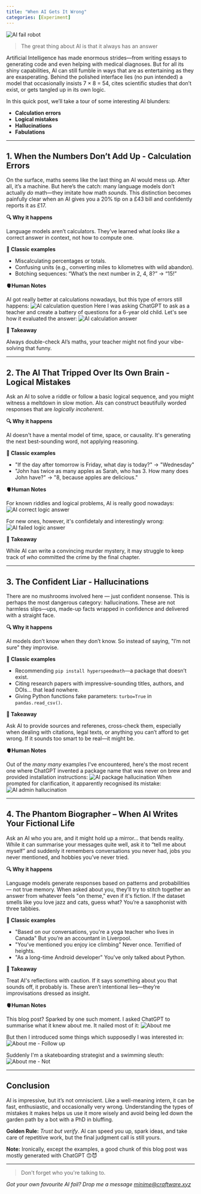 ```yaml
---
title: "When AI Gets It Wrong"
categories: [Experiment]
---
```


![AI fail robot](/assets/images/ai-fail/robot.png)

<blockquote>
  <p>The great thing about AI is that it always has an answer</p>
</blockquote>

Artificial Intelligence has made enormous strides—from writing essays to generating code and even helping with medical diagnoses. But for all its shiny capabilities, AI can still fumble in ways that are as entertaining as they are exasperating. Behind the polished interface lies (no pun intended) a model that occasionally insists 7 × 8 = 54, cites scientific studies that don’t exist, or gets tangled up in its own logic.

In this quick post, we’ll take a tour of some interesting AI blunders:

- **Calculation errors**  
- **Logical mistakes**  
- **Hallucinations**
- **Fabulations**

---

## 1. When the Numbers Don’t Add Up - Calculation Errors

On the surface, maths seems like the last thing an AI would mess up. After all, it’s a machine. But here’s the catch: many language models don’t actually *do* math—they imitate how math *sounds*. This distinction becomes painfully clear when an AI gives you a 20% tip on a £43 bill and confidently reports it as £17.

**🔍 Why it happens** 

Language models aren’t calculators. They’ve learned what *looks like* a correct answer in context, not how to compute one.

**📎 Classic examples**
- Miscalculating percentages or totals.
- Confusing units (e.g., converting miles to kilometres with wild abandon).
- Botching sequences: “What’s the next number in 2, 4, 8?” → “15!”

**🫀Human Notes**

AI got really better at calculations nowadays, but this type of errors still happens:
![AI calculation question](/assets/images/ai-fail/calculation-question.png)
Here I was asking ChatGPT to ask as a teacher and create a battery of questions for a 6-year old child. Let's see how it evaluated the answer:
![AI calculation answer](/assets/images/ai-fail/calculation-answer.png)

**🧠 Takeaway**

Always double-check AI’s maths, your teacher might not find your vibe-solving that funny.

---

## 2. The AI That Tripped Over Its Own Brain - Logical Mistakes

Ask an AI to solve a riddle or follow a basic logical sequence, and you might witness a meltdown in slow motion. AIs can construct beautifully worded responses that are *logically incoherent*.

**🔍 Why it happens** 

AI doesn't have a mental model of time, space, or causality. It's generating the next best-sounding word, not applying reasoning.

**📎 Classic examples**

- "If the day after tomorrow is Friday, what day is today?" → "Wednesday"
- "John has twice as many apples as Sarah, who has 3. How many does John have?" → "8, because apples are delicious."

**🫀Human Notes**

For known riddles and logical problems, AI is really good nowadays:
![AI correct logic answer](/assets/images/ai-fail/logic-correct.png)

For new ones, however, it's confidetaly and interestingly wrong:
![AI failed logic answer](/assets/images/ai-fail/logic-correct.png)

**🧠 Takeaway**  

While AI can write a convincing murder mystery, it may struggle to keep track of *who* committed the crime by the final chapter.

---

## 3. The Confident Liar - Hallucinations

There are no mushrooms involved here — just confident nonsense. This is perhaps the most dangerous category: hallucinations. These are not harmless slips—ups, made-up facts wrapped in confidence and delivered with a straight face.

**🔍 Why it happens**  

AI models don’t know when they don’t know. So instead of saying, "I’m not sure" they improvise.

**📎 Classic examples**

- Recommending `pip install hyperspeedmath`—a package that doesn’t exist.
- Citing research papers with impressive-sounding titles, authors, and DOIs... that lead nowhere.
- Giving Python functions fake parameters: `turbo=True` in `pandas.read_csv()`.

**🧠 Takeaway**  

Ask AI to provide sources and referenes, cross-check them, especially when dealing with citations, legal texts, or anything you can’t afford to get wrong. If it sounds too smart to be real—it might be.

**🫀Human Notes**

Out of the _many many_ examples I've encountered, here's the most recent one where ChatGPT invented a package name that was never on brew and provided installation instructions:
![AI package hallucination](/assets/images/ai-fail/hallucinations-answer.png)
When prompted for clarification, it apparently recognised its mistake:
![AI admin hallucination](/assets/images/ai-fail/hallucinations-recheck.png)

---
## 4. The Phantom Biographer – When AI Writes Your Fictional Life

Ask an AI who you are, and it might hold up a mirror… that bends reality. While it can summarise your messages quite well, ask it to “tell me about myself” and suddenly it remembers conversations you never had, jobs you never mentioned, and hobbies you’ve never tried.

**🔍 Why it happens**  

Language models generate responses based on patterns and probabilities — not true memory. When asked about you, they’ll try to stitch together an answer from whatever feels "on theme," even if it's fiction. If the dataset smells like you love jazz and cats, guess what? You’re a saxophonist with three tabbies.

**📎 Classic examples**

- "Based on our conversations, you're a yoga teacher who lives in Canada" But you’re an accountant in Liverpool.
- "You’ve mentioned you enjoy ice climbing" Never once. Terrified of heights.
- "As a long-time Android developer" You've only talked about Python.

**🧠 Takeaway**  

Treat AI's reflections with caution. If it says something about you that sounds off, it probably is. These aren’t intentional lies—they’re improvisations dressed as insight.

**🫀Human Notes**

This blog post? Sparked by one such moment. I asked ChatGPT to summarise what it knew about me. It nailed most of it:
![About me](/assets/images/ai-fail/about-me.png)

But then I introduced some things which supposedly I was interested in: 
![About me - Follow up](/assets/images/ai-fail/about-me-follow-up.png)

Suddenly I'm a skateboarding strategist and a swimming sleuth:
![About me - Not](/assets/images/ai-fail/about-me-not.png)

---
## Conclusion

AI is impressive, but it’s not omniscient. Like a well-meaning intern, it can be fast, enthusiastic, and occasionally very wrong. Understanding the types of mistakes it makes helps us use it more wisely and avoid being led down the garden path by a bot with a PhD in bluffing.

**Golden Rule:** *Trust but verify*. AI can speed you up, spark ideas, and take care of repetitive work, but the final judgment call is still yours.

**Note:** Ironically, except the examples, a good chunk of this blog post was mostly generated with ChatGPT 🙃😈

---

> Don't forget who you're talking to.

*Got your own favourite AI fail? Drop me a message minime@craftware.xyz*
